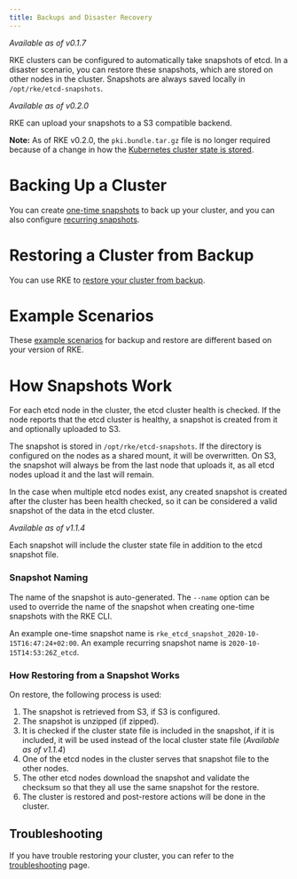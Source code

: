 ```yaml
---
title: Backups and Disaster Recovery
---
```


_Available as of v0.1.7_

RKE clusters can be configured to automatically take snapshots of etcd. In a disaster scenario, you can restore these snapshots, which are stored on other nodes in the cluster. Snapshots are always saved locally in `/opt/rke/etcd-snapshots`.

_Available as of v0.2.0_

RKE can upload your snapshots to a S3 compatible backend.

**Note:** As of RKE v0.2.0, the `pki.bundle.tar.gz` file is no longer required because of a change in how the [Kubernetes cluster state is stored](installation/#kubernetes-cluster-state).

# Backing Up a Cluster

You can create [one-time snapshots](etcd-snapshots/one-time-snapshots) to back up your cluster, and you can also configure [recurring snapshots](etcd-snapshots/recurring-snapshots).

# Restoring a Cluster from Backup

You can use RKE to [restore your cluster from backup](etcd-snapshots/restoring-from-backup).

# Example Scenarios

These [example scenarios](etcd-snapshots/example-scenarios) for backup and restore are different based on your version of RKE.

# How Snapshots Work

For each etcd node in the cluster, the etcd cluster health is checked. If the node reports that the etcd cluster is healthy, a snapshot is created from it and optionally uploaded to S3.

The snapshot is stored in `/opt/rke/etcd-snapshots`. If the directory is configured on the nodes as a shared mount, it will be overwritten. On S3, the snapshot will always be from the last node that uploads it, as all etcd nodes upload it and the last will remain.

In the case when multiple etcd nodes exist, any created snapshot is created after the cluster has been health checked, so it can be considered a valid snapshot of the data in the etcd cluster.

_Available as of v1.1.4_

Each snapshot will include the cluster state file in addition to the etcd snapshot file.

### Snapshot Naming

The name of the snapshot is auto-generated. The `--name` option can be used to override the name of the snapshot when creating one-time snapshots with the RKE CLI.

An example one-time snapshot name is `rke_etcd_snapshot_2020-10-15T16:47:24+02:00`. An example recurring snapshot name is `2020-10-15T14:53:26Z_etcd`.

### How Restoring from a Snapshot Works

On restore, the following process is used:

1. The snapshot is retrieved from S3, if S3 is configured.
1. The snapshot is unzipped (if zipped).
1. It is checked if the cluster state file is included in the snapshot, if it is included, it will be used instead of the local cluster state file (_Available as of v1.1.4_)
1. One of the etcd nodes in the cluster serves that snapshot file to the other nodes.
1. The other etcd nodes download the snapshot and validate the checksum so that they all use the same snapshot for the restore.
1.  The cluster is restored and post-restore actions will be done in the cluster.

## Troubleshooting

If you have trouble restoring your cluster, you can refer to the [troubleshooting](etcd-snapshots/troubleshooting) page.
